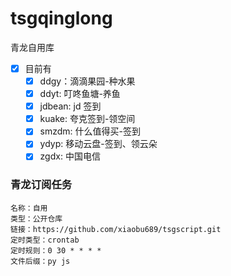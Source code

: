 # tsgqinglong
青龙自用库

- [x] 目前有
  - [x] ddgy：滴滴果园-种水果
  - [x] ddyt: 叮咚鱼塘-养鱼
  - [x] jdbean: jd 签到
  - [x] kuake: 夸克签到-领空间
  - [x] smzdm: 什么值得买-签到
  - [x] ydyp: 移动云盘-签到、领云朵
  - [x] zgdx: 中国电信

### 青龙订阅任务
```
名称：自用
类型：公开仓库
链接：https://github.com/xiaobu689/tsgscript.git
定时类型：crontab
定时规则：0 30 * * * *
文件后缀：py js
```
